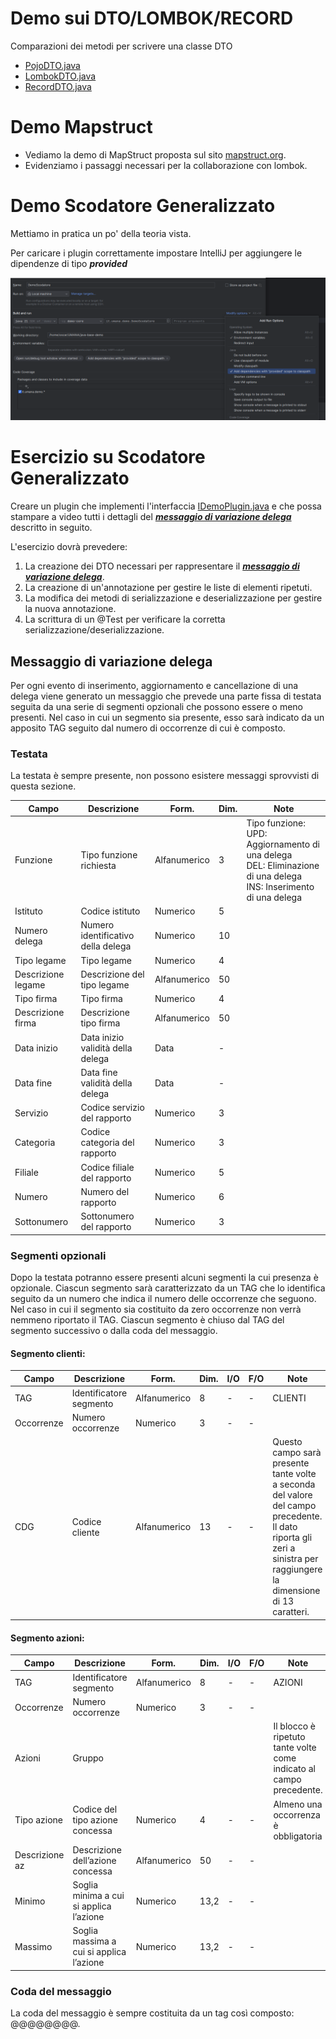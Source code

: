 # Demo sui DTO/LOMBOK/RECORD
Comparazioni dei metodi per scrivere una classe DTO
* [PojoDTO.java](demo-core%2Fsrc%2Fmain%2Fjava%2Fit%2Fumana%2Fdemo%2Fdto%2FPojoDTO.java)
* [LombokDTO.java](demo-core%2Fsrc%2Fmain%2Fjava%2Fit%2Fumana%2Fdemo%2Fdto%2FLombokDTO.java)
* [RecordDTO.java](demo-core%2Fsrc%2Fmain%2Fjava%2Fit%2Fumana%2Fdemo%2Fdto%2FRecordDTO.java)

# Demo Mapstruct 
* Vediamo la demo di MapStruct proposta sul sito [mapstruct.org](https://mapstruct.org/).
* Evidenziamo i passaggi necessari per la collaborazione con lombok.

# Demo Scodatore Generalizzato

Mettiamo in pratica un po' della teoria vista.

Per caricare i plugin correttamente impostare IntelliJ per aggiungere le dipendenze di tipo ***provided***

![Aggiunta delle dipendenze di tipo provided al ClassPath](src/main/resources/cp_dep_provided.png)

# Esercizio su Scodatore Generalizzato
Creare un plugin che implementi l'interfaccia [IDemoPlugin.java](demo-spi%2Fsrc%2Fmain%2Fjava%2Fit%2Fumana%2Fdemo%2Fspi%2FIDemoPlugin.java)
e che possa stampare a video tutti i dettagli del ___[messaggio di variazione delega](#messaggio-di-variazione-delega)___ descritto in seguito.

L'esercizio dovrà prevedere:

1. La creazione dei DTO necessari per rappresentare il ___[messaggio di variazione delega](#messaggio-di-variazione-delega)___.
2. La creazione di un'annotazione per gestire le liste di elementi ripetuti.
3. La modifica dei metodi di serializzazione e deserializzazione per gestire la nuova annotazione.
4. La scrittura di un @Test per verificare la corretta serializzazione/deserializzazione. 


## Messaggio di variazione delega

Per ogni evento di inserimento, aggiornamento e cancellazione di una delega viene generato un messaggio 
che prevede una parte fissa di testata seguita da una serie di segmenti opzionali che possono essere o meno presenti. 
Nel caso in cui un segmento sia presente, esso sarà indicato da un apposito TAG seguito dal numero di occorrenze 
di cui è composto.

### Testata
La testata è sempre presente, non possono esistere messaggi sprovvisti di questa sezione.

| Campo              | Descrizione                        |    Form.     | Dim. | Note                                                                                                                            |
|--------------------|------------------------------------|--------------|------|---------------------------------------------------------------------------------------------------------------------------------|
| Funzione           | Tipo funzione richiesta            | Alfanumerico |    3 | Tipo funzione:<br/>UPD: Aggiornamento di una delega</br>DEL: Eliminazione di una delega</br>INS: Inserimento di una delega</br> |
| Istituto           | Codice istituto                    | Numerico     |    5 |                                                                                                                                 |
| Numero delega      | Numero identificativo della delega | Numerico     |   10 |                                                                                                                                 |
| Tipo legame        | Tipo legame                        | Numerico     |    4 |                                                                                                                                 |
| Descrizione legame | Descrizione del tipo legame        | Alfanumerico |   50 |                                                                                                                                 |
| Tipo firma         | Tipo firma                         | Numerico     |    4 |                                                                                                                                 |
| Descrizione firma  | Descrizione tipo firma             | Alfanumerico |   50 |                                                                                                                                 |
| Data inizio        | Data inizio validità della delega  | Data         |    - |                                                                                                                                 |
| Data fine          | Data fine validità della delega    | Data         |    - |                                                                                                                                 |
| Servizio           | Codice servizio del rapporto       | Numerico     |    3 |                                                                                                                                 |
| Categoria          | Codice categoria del rapporto      | Numerico     |    3 |                                                                                                                                 |
| Filiale            | Codice filiale del rapporto        | Numerico     |    5 |                                                                                                                                 |
| Numero             | Numero del rapporto                | Numerico     |    6 |                                                                                                                                 |
| Sottonumero        | Sottonumero del rapporto           | Numerico     |    3 |                                                                                                                                 |

### Segmenti opzionali
Dopo la testata potranno essere presenti alcuni segmenti la cui presenza è opzionale.
Ciascun segmento sarà caratterizzato da un TAG che lo identifica seguito da un numero che indica il numero
delle occorrenze che seguono. 
Nel caso in cui il segmento sia costituito da zero occorrenze non verrà nemmeno riportato il TAG.
Ciascun segmento è chiuso dal TAG del segmento successivo o dalla coda del messaggio.

#### Segmento clienti:


|   Campo    |       Descrizione       |    Form.     | Dim. | I/O | F/O | Note                                                                                                                                                                     |
|------------|-------------------------|--------------|------|-----|-----|--------------------------------------------------------------------------------------------------------------------------------------------------------------------------|
| TAG        | Identificatore segmento | Alfanumerico |    8 |   - |   - | CLIENTI                                                                                                                                                                  |
| Occorrenze | Numero occorrenze       | Numerico     |    3 |   - |   - |                                                                                                                                                                          |
| CDG        | Codice cliente          | Alfanumerico |   13 |   - |   - | Questo campo sarà presente tante volte a seconda del valore del campo precedente.<br/>Il dato riporta gli zeri a sinistra per raggiungere la dimensione di 13 caratteri. |


#### Segmento azioni:


|     Campo      |               Descrizione                |    Form.     | Dim. | I/O | F/O |                                Note                                 |
|----------------|------------------------------------------|--------------|------|-----|-----|---------------------------------------------------------------------|
| TAG            | Identificatore segmento                  | Alfanumerico |    8 |   - |   - | AZIONI                                                              |
| Occorrenze     | Numero occorrenze                        | Numerico     |    3 |   - |   - |                                                                     |
| Azioni         | Gruppo                                   |              |      |     |     | Il blocco è ripetuto tante volte come indicato al campo precedente. |
| Tipo azione    | Codice del tipo azione concessa          | Numerico     |    4 |   - |   - | Almeno una occorrenza è obbligatoria                                |
| Descrizione az | Descrizione dell’azione concessa         | Alfanumerico |   50 |   - |   - |                                                                     |
| Minimo         | Soglia minima a cui si applica l’azione  | Numerico     | 13,2 |   - |   - |                                                                     |
| Massimo        | Soglia massima a cui si applica l’azione | Numerico     | 13,2 |   - |   - |                                                                     |


### Coda del messaggio

La coda del messaggio è sempre costituita da un tag così composto: @@@@@@@@.